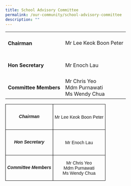 ```yaml
---
title: School Advisory Committee
permalink: /our-community/school-advisory-committee
description: ""
---
```

<table>
<tbody>
  <tr>
		<td><h4>Chairman</h4></td>
    <td>Mr Lee Keok Boon Peter</td>
  </tr>
  <tr>
    <td><h4>Hon Secretary</h4></td>
    <td>Mr Enoch Lau</td>
  </tr>
  <tr>
    <td><h4>Committee Members</h4></td>
    <td>Mr Chris Yeo<br>Mdm Purnawati<br>Ms Wendy Chua</td>
  </tr>
</tbody>
</table>

<style type="text/css">
.tg  {border-collapse:collapse;border-spacing:0;margin:0px auto;}
.tg td{border-color:black;border-style:solid;border-width:1px;font-family:Arial, sans-serif;font-size:14px;
  overflow:hidden;padding:10px 5px;word-break:normal;}
.tg th{border-color:black;border-style:solid;border-width:1px;font-family:Arial, sans-serif;font-size:14px;
  font-weight:normal;overflow:hidden;padding:10px 5px;word-break:normal;}
.tg .tg-wa1i{font-weight:bold;text-align:center;vertical-align:middle}
.tg .tg-nrix{text-align:center;vertical-align:middle}
</style>
<table class="tg">
<tbody>
  <tr>
		<td class="tg-wa1i"><h5>Chairman</h5></td>
    <td class="tg-nrix">Mr Lee Keok Boon Peter</td>
  </tr>
  <tr>
		<td class="tg-wa1i"><h5>Hon Secretary</h5></td>
    <td class="tg-nrix">Mr Enoch Lau</td>
  </tr>
  <tr>
    <td class="tg-wa1i"><h5>Committee Members</h5?</td>
    <td class="tg-nrix"><span style="font-weight:inherit;font-style:normal">Mr Chris Yeo</span><br><span style="font-weight:inherit;font-style:normal">Mdm Purnawati</span><br><span style="font-weight:inherit;font-style:normal">Ms Wendy Chua</span></td>
  </tr>
</tbody>
</table>